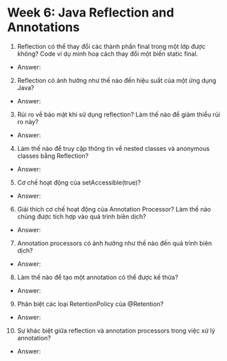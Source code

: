 
# Week 6: Java Reflection and Annotations

1. Reflection có thể thay đổi các thành phần final trong một lớp được không? Code ví dụ minh hoạ cách thay đổi một biến static final.

- Answer:

2. Reflection có ảnh hưởng như thế nào đến hiệu suất của một ứng dụng Java?

- Answer:

3. Rủi ro về bảo mật khi sử dụng reflection? Làm thế nào để giảm thiểu rủi ro này?

- Answer:

4. Làm thế nào để truy cập thông tin về nested classes và anonymous classes bằng Reflection? 

- Answer:

5. Cơ chế hoạt động của setAccessible(true)?

- Answer:

6. Giải thích cơ chế hoạt động của Annotation Processor? Làm thế nào chúng được tích hợp vào quá trình biên dịch?

- Answer:

7. Annotation processors có ảnh hưởng như thế nào đến quá trình biên dịch?

- Answer:

8.  Làm thế nào để tạo một annotation có thể được kế thừa?

- Answer:

9. Phân biệt các loại RetentionPolicy của @Retention?

- Answer:

10. Sự khác biệt giữa reflection và annotation processors trong việc xử lý annotation?

- Answer: